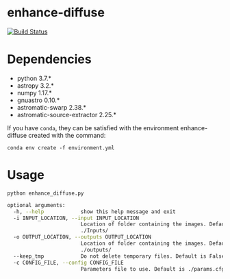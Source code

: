 # enhance-diffuse
[![Build Status](https://travis-ci.org/AMIGA-IAA/enhance-diffuse.svg?branch=master)](https://travis-ci.org/AMIGA-IAA/enhance-diffuse)

# Dependencies

 - python 3.7.*
 - astropy 3.2.*
 - numpy 1.17.*
 - gnuastro 0.10.*
 - astromatic-swarp 2.38.*
 - astromatic-source-extractor 2.25.*

If you have `conda`, they can be satisfied with the environment enhance-diffuse created with the command:

`conda env create -f environment.yml`

# Usage

`python enhance_diffuse.py`

```bash
optional arguments:
  -h, --help            show this help message and exit
  -i INPUT_LOCATION, --input INPUT_LOCATION
                        Location of folder containing the images. Default is
                        ./Inputs/
  -o OUTPUT_LOCATION, --outputs OUTPUT_LOCATION
                        Location of folder containing the images. Default is
                        ./outputs/
  --keep_tmp            Do not delete temporary files. Default is False
  -c CONFIG_FILE, --config CONFIG_FILE
                        Parameters file to use. Default is ./params.cfg
```

